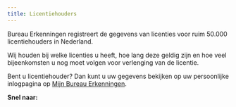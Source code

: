 ```yaml
---
title: Licentiehouders
---
```

Bureau Erkenningen registreert de gegevens van licenties voor ruim 50.000 licentiehouders in Nederland. 

Wij houden bij welke licenties u heeft, hoe lang deze geldig zijn en hoe veel bijeenkomsten u nog moet volgen voor verlenging van de licentie.

Bent u licentiehouder? Dan kunt u uw gegevens bekijken op uw persoonlijke inlogpagina op [Mijn Bureau Erkenningen](/mijn-bureau-erkenningen).

**Snel naar:**

<link-container>
<link-button link='{"name": "Licentie verlengen","url": "/licenties/licentie-verlengen"}' />
</link-container>

<link-container>

<link-button link='{"name": "Mijn Bureau Erkenningen","url": "/mijn-bureau-erkenningen"}' />

</link-container>

<link-container>

<link-button link='{"name": "Licentie aanvragen","url": "/licenties/licentie-aanvragen"}' />

</link-container>
